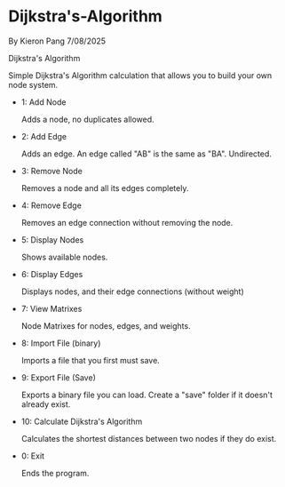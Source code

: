 # Dijkstra's-Algorithm
By Kieron Pang 7/08/2025

Dijkstra's Algorithm

Simple Dijkstra's Algorithm calculation that allows you to build your own node system.

* 1: Add Node

  Adds a node, no duplicates allowed.
  
* 2: Add Edge
  
  Adds an edge. An edge called "AB" is the same as "BA". Undirected.
  
* 3: Remove Node
  
  Removes a node and all its edges completely.
  
* 4: Remove Edge
  
  Removes an edge connection without removing the node.
  
* 5: Display Nodes
  
  Shows available nodes.

* 6: Display Edges
  
  Displays nodes, and their edge connections (without weight)
  
* 7: View Matrixes
  
  Node Matrixes for nodes, edges, and weights.
  
* 8: Import File (binary)
  
  Imports a file that you first must save.
  
* 9: Export File (Save)
  
  Exports a binary file you can load. Create a "save" folder if it doesn't already exist.
  
* 10: Calculate Dijkstra's Algorithm
  
  Calculates the shortest distances between two nodes if they do exist.
  
* 0: Exit
  
  Ends the program.
